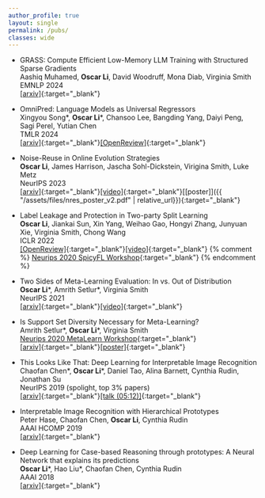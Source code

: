 ```yaml
---
author_profile: true
layout: single
permalink: /pubs/
classes: wide
---
```

- GRASS: Compute Efficient Low-Memory LLM Training with Structured Sparse Gradients \
    Aashiq Muhamed, **Oscar Li**, David Woodruff, Mona Diab, Virginia Smith \
    EMNLP 2024 \
    [[arxiv]](https://arxiv.org/abs/2406.17660){:target="_blank"}

- OmniPred: Language Models as Universal Regressors \
    Xingyou Song\*, **Oscar Li**\*, Chansoo Lee, Bangding Yang, Daiyi Peng, Sagi Perel, Yutian Chen \
    TMLR 2024 \
    [[arxiv]](https://arxiv.org/abs/2402.14547){:target="_blank"}[[OpenReview]](https://openreview.net/forum?id=t9c3pfrR1X){:target="_blank"}

- Noise-Reuse in Online Evolution Strategies \
    **Oscar Li**, James Harrison, Jascha Sohl-Dickstein, Virigina Smith, Luke Metz \
    NeurIPS 2023 \
    [[arxiv]](https://arxiv.org/abs/2304.12180){:target="_blank"}[[video]](https://slideslive.com/39010290/variancereduced-gradient-estimation-via-noisereuse-in-online-evolution-strategies?ref=speaker-38045){:target="_blank"}[[poster]]({{ "/assets/files/nres_poster_v2.pdf" | relative_url}}){:target="_blank"}

- Label Leakage and Protection in Two-party Split Learning \
    **Oscar Li**, Jiankai Sun, Xin Yang, Weihao Gao, Hongyi Zhang, Junyuan Xie, Virginia Smith, Chong Wang \
    ICLR 2022 \
    [[OpenReview]](https://openreview.net/forum?id=cOtBRgsf2fO){:target="_blank"}[[video]](https://iclr.cc/virtual/2022/poster/6388){:target="_blank"}
    {% comment %}
    [Neurips 2020 SpicyFL Workshop](http://icfl.cc/SpicyFL/2020){:target="_blank"}
    {% endcomment %}

- Two Sides of Meta-Learning Evaluation: In vs. Out of Distribution \
    **Oscar Li**\*, Amrith Setlur\*, Virginia Smith \
    NeurIPS 2021 \
    [[arxiv]](https://arxiv.org/abs/2102.11503){:target="_blank"}[[video]](https://nips.cc/virtual/2021/poster/26025){:target="_blank"}

- Is Support Set Diversity Necessary for Meta-Learning? \
    Amrith Setlur\*, **Oscar Li**\*, Virginia Smith \
    [Neurips 2020 MetaLearn Workshop](https://meta-learn.github.io/2020/){:target="_blank"} \
    [[arxiv]](https://arxiv.org/abs/2011.14048){:target="_blank"}[[poster]](https://docs.google.com/presentation/d/e/2PACX-1vTA4sQkV1a2AJQaEGofLmra5_KrEMdCfLnpe1p56gtgNPGoiiosWUSWpK1QJt--2dCcd1kE0CBjPYwM/pub?start=true&loop=true&delayms=60000){:target="_blank"}

- This Looks Like That: Deep Learning for Interpretable Image Recognition \
    Chaofan Chen\*, **Oscar Li**\*, Daniel Tao, Alina Barnett, Cynthia Rudin, Jonathan Su \
    NeurIPS 2019 (spolight, top 3% papers) \
    [[arxiv]](https://arxiv.org/abs/1806.10574){:target="_blank"}[[talk (05:12)]](https://slideslive.com/38924030/track-4-session-5-spotlights?time=312){:target="_blank"}

- Interpretable Image Recognition with Hierarchical Prototypes \
    Peter Hase, Chaofan Chen, **Oscar Li**, Cynthia Rudin \
    AAAI HCOMP 2019 \
    [[arxiv]](https://arxiv.org/abs/1906.10651){:target="_blank"}

- Deep Learning for Case-based Reasoning through prototypes: A Neural Network that explains its predictions \
    **Oscar Li**\*, Hao Liu\*, Chaofan Chen, Cynthia Rudin \
    AAAI 2018 \
    [[arxiv]](https://arxiv.org/abs/1710.04806){:target="_blank"}


